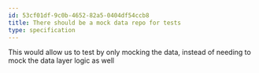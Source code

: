 ```yaml
---
id: 53cf01df-9c0b-4652-82a5-0404df54ccb8
title: There should be a mock data repo for tests
type: specification
---
```


This would allow us to test by only mocking the data, instead of needing to mock the data layer logic as well
